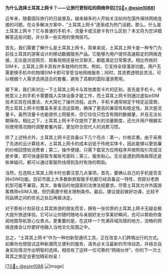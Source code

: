 **为什么选择土耳其上网卡？——让旅行更轻松的网络伴侣[[TG💪+ @esim1088](https://t.me/s/esim1088)]**

近年来，随着国际旅行的日益普及，越来越多的人开始关注如何在国外保持网络连接的问题。在众多解决方案中，“土耳其上网卡”逐渐成为热门话题。那么，什么是土耳其上网卡？它与普通的手机卡、流量卡或注册卡有什么区别？本文将为您详细解答这些问题，并分享一些实用的使用技巧。

首先，我们需要了解什么是土耳其上网卡。简单来说，土耳其上网卡是一种专门为前往土耳其的游客设计的移动数据服务产品。它能够为用户提供高速稳定的网络连接，无论是浏览网页、观看视频还是社交聊天，都能满足日常需求。相比传统的SIM卡，土耳其上网卡具有许多独特的优势。例如，它支持全球漫游功能，用户无需更换手机中的物理SIM卡即可享受当地网络服务；同时，其资费透明且灵活，可以根据个人需求选择适合的套餐，避免了高额的国际漫游费用。

接下来，我们来对比一下土耳其上网卡与其他类型卡片的区别。首先是手机卡。传统意义上的手机卡需要插入实体设备才能工作，而土耳其上网卡则通过虚拟eSIM技术实现在线激活，大大简化了操作流程。此外，手机卡通常绑定于特定运营商，而土耳其上网卡则覆盖多家主流运营商，确保了更高的兼容性和稳定性。其次是流量卡。虽然流量卡也能提供上网服务，但它往往只包含有限的数据量，并且无法长期保存。相比之下，土耳其上网卡不仅提供了更大的流量额度，还允许用户根据实际使用情况随时调整套餐内容，更加符合现代人的消费习惯。

除了上述特点外，土耳其上网卡还具备以下几个亮点：第一，价格实惠。由于采用了先进的云计算技术，土耳其上网卡的成本远低于传统实体卡，因此能够以更低廉的价格回馈给消费者；第二，操作便捷。只需下载官方应用程序并按照指引完成注册步骤，即可快速获取专属账号密码；第三，服务贴心。无论是遇到网络故障还是账单疑问，都可以通过客服热线得到及时有效的帮助。

当然，在选购土耳其上网卡时也要注意几点事项。首先，要确认自己的手机是否支持eSIM功能。目前市面上大多数新款智能手机都已经具备这一特性，但部分老款机型可能不兼容。其次，查看目的地国家的法律法规要求。尽管土耳其允许外国游客携带eSIM入境，但仍需遵守相关限制条件。最后，建议提前做好功课，比较不同品牌之间的优劣之处后再做决定。

对于那些计划前往土耳其旅游的朋友而言，拥有一张优质的土耳其上网卡无疑会极大提升旅途体验。它可以让你随时随地与亲朋好友分享美好瞬间，也可以帮助你查阅地图导航至心仪景点。更重要的是，在这样一个充满异域风情的地方，流畅的网络连接会让你更好地融入当地文化氛围之中。

总之，“土耳其上网卡”作为一种创新型通讯工具，正在改变人们跨境出行的方式。如果你也想尝试这种新潮而又便利的服务，请务必关注最新的市场动态，并结合自身实际情况作出明智的选择。相信有了这样一位可靠的“网络伙伴”，你的下一次土耳其之旅定会更加精彩纷呈！

[[TG💪+ @esim1088](https://t.me/s/esim1088) ![Image](https://i.postimg.cc/4NQfJmqS/Snipaste-2025-05-13-00-14-12.png)]